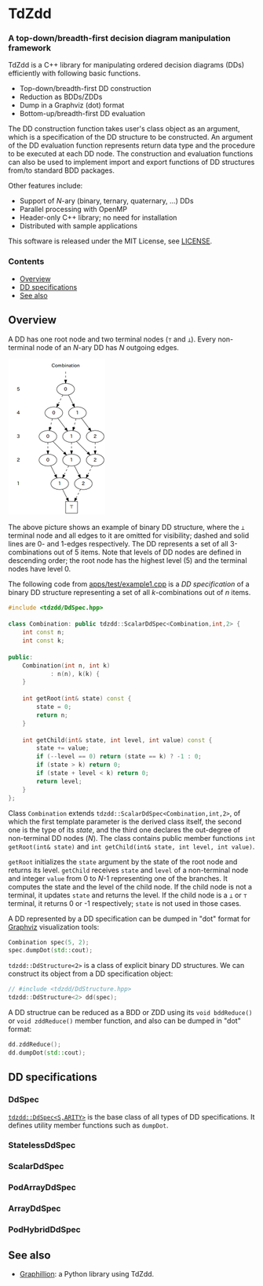 TdZdd
===========================================================================

### A top-down/breadth-first decision diagram manipulation framework

TdZdd is a C++ library for manipulating ordered decision diagrams (DDs)
efficiently with following basic functions.

* Top-down/breadth-first DD construction
* Reduction as BDDs/ZDDs
* Dump in a Graphviz (dot) format
* Bottom-up/breadth-first DD evaluation

The DD construction function takes user's class object as an argument,
which is a specification of the DD structure to be constructed.
An argument of the DD evaluation function represents return data type and
the procedure to be executed at each DD node.
The construction and evaluation functions can also be used to implement
import and export functions of DD structures from/to standard BDD packages.

Other features include:

* Support of *N*-ary (binary, ternary, quaternary, ...) DDs
* Parallel processing with OpenMP
* Header-only C++ library; no need for installation
* Distributed with sample applications

This software is released under the MIT License, see [LICENSE](LICENSE).

### Contents

* [Overview](#overview)
* [DD specifications](#dd-specifications)
* [See also](#see-also)


Overview
---------------------------------------------------------------------------

A DD has one root node and two terminal nodes (``⊤`` and ``⊥``).
Every non-terminal node of an *N*-ary DD has *N* outgoing edges.

![An example of binary DD](doc/fig/example1.png)

The above picture shows an example of binary DD structure,
where the ``⊥`` terminal node and all edges to it are omitted for visibility;
dashed and solid lines are 0- and 1-edges respectively.
The DD represents a set of all 3-combinations out of 5 items.
Note that levels of DD nodes are defined in descending order;
the root node has the highest level (5) and the terminal nodes have level 0.

The following code from [apps/test/example1.cpp](apps/test/example1.cpp)
is a *DD specification* of a binary DD structure representing a set of all
*k*-combinations out of *n* items.

```cpp
#include <tdzdd/DdSpec.hpp>

class Combination: public tdzdd::ScalarDdSpec<Combination,int,2> {
    int const n;
    int const k;

public:
    Combination(int n, int k)
            : n(n), k(k) {
    }

    int getRoot(int& state) const {
        state = 0;
        return n;
    }

    int getChild(int& state, int level, int value) const {
        state += value;
        if (--level == 0) return (state == k) ? -1 : 0;
        if (state > k) return 0;
        if (state + level < k) return 0;
        return level;
    }
};
```

Class `Combination` extends `tdzdd::ScalarDdSpec<Combination,int,2>`,
of which the first template parameter is the derived class itself,
the second one is the type of its *state*,
and the third one declares the out-degree of non-terminal DD nodes (*N*).
The class contains public member functions `int getRoot(int& state)`
and `int getChild(int& state, int level, int value)`.

`getRoot` initializes the `state` argument by the state of the root node
and returns its level.
`getChild` receives `state` and `level` of a non-terminal node
and integer `value` from 0 to *N*-1 representing one of the branches.
It computes the state and the level of the child node.
If the child node is not a terminal, it updates `state` and returns the level.
If the child node is a ``⊥`` or ``⊤`` terminal, it returns 0 or -1 respectively;
`state` is not used in those cases.

A DD represented by a DD specification can be dumped in "dot" format
for [Graphviz](http://www.graphviz.org/) visualization tools:

```cpp
Combination spec(5, 2);
spec.dumpDot(std::cout);
```

`tdzdd::DdStructure<2>` is a class of explicit binary DD structures.
We can construct its object from a DD specification object:

```cpp
// #include <tdzdd/DdStructure.hpp>
tdzdd::DdStructure<2> dd(spec);
```

A DD structrue can be reduced as a BDD or ZDD using its
`void bddReduce()` or `void zddReduce()` member function,
and also can be dumped in "dot" format:

```cpp
dd.zddReduce();
dd.dumpDot(std::cout);
```


DD specifications
---------------------------------------------------------------------------

### DdSpec

[`tdzdd::DdSpec<S,ARITY>`](include/tdzdd/DdSpec.hpp) is the base class of
all types of DD specifications.
It defines utility member functions such as `dumpDot`.

### StatelessDdSpec

### ScalarDdSpec

### PodArrayDdSpec

### ArrayDdSpec

### PodHybridDdSpec

See also
---------------------------------------------------------------------------

* [Graphillion](http://graphillion.org): a Python library using TdZdd.
